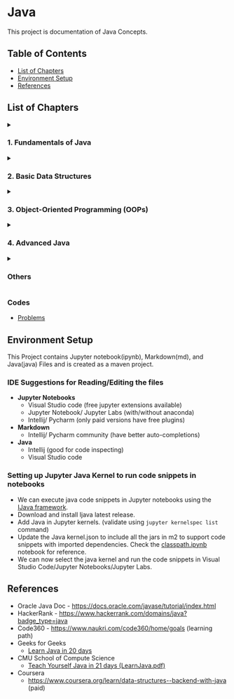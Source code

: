 # Java

This project is documentation of Java Concepts. 



## Table of Contents

- [List of Chapters](#list-of-chapters)
- [Environment Setup](#environment-setup)
- [References](#references)



## List of Chapters

<details>
<summary>

### 1. Fundamentals of Java
</summary>

- [Introduction to Java]
- Java Variables and Keywords
- [Data Types](src/main/java/DataTypes)
  - [Java Data Types Classification](src/main/java/DataTypes/DataTypes.ipynb)
    - Primitive
    - Non-Primitive
  - [Primitive Data Types vs Wrapper Classes](src/main/java/DataTypes/PrimitiveVsWrapper.ipynb)
    - Primitive Data Types vs. Wrapper Classes
    - Autoboxing and Unboxing
    - Wrapper Classes Advantages
  - [Type Conversion](src/main/java/DataTypes/TypeConversion.md)
  - [Abstract Data Types]()
- [Basic I/O in Java]
  - Input
  - [Output](src/main/java/JavaBasicIO/Output.ipynb)
- [Java Operators](src/main/java/Operators/Operators.ipynb)
- [Java Control Statements]
- [Methods in Java]
  - [Java Variable Arguments](src/main/java/JavaMethods/Varargs.ipynb)
</details>


<details>
<summary>

### 2. Basic Data Structures
</summary>

[//]: # (Basic intro + self implementations)
- Data Structures
  - Introduction
  - Strings
  - Arrays
  - Linked Lists
  - Stacks & Queues
</details>


<details>
<summary>

### 3. Object-Oriented Programming (OOPs)
</summary>

- OOPs
</details>


<details>
<summary>

### 4. Advanced Java
</summary>

- [JDBC](src/main/java/JDBC)
  - Introduction
- [Design Patterns](src/main/java/DesignPatterns/DesignPatterns.md)
    - Types of Design Patterns
    - List of Design Patterns
- [Java Build Tools](src/main/java/JavaBuildTools/JavaBuildTools.md)
- [Java Testing Tools]
  - Test Automation Frameworks
- [Java Frameworks]
  - Spring Boot
  - Hibernate
</details>


<details>
<summary>

### Others
</summary>

- [Streams](src/main/java/Streams/Streams.ipynb)
- [Java Reflection](src/main/java/JavaReflection)
- Logging
  - [MDC](src/main/java/Logging/MDC.ipynb)
- [Misc]
  - [Cryptographic Hash Functions](/src/main/java/Misc/HashFunctions.ipynb)
  - [Exponentiation]()
    - Binary Exponentiation
    - Matrix Exponentiation
</details>

### Codes
- [Problems](src/main/java/Problems)



## Environment Setup

This Project contains Jupyter notebook(ipynb), Markdown(md), and Java(java) Files and is created as a maven project.

### IDE Suggestions for Reading/Editing the files

- **Jupyter Notebooks**
  - Visual Studio code (free jupyter extensions available)
  - Jupyter Notebook/ Jupyter Labs (with/without anaconda)
  - Intellij/ Pycharm (only paid versions have free plugins)
- **Markdown**
  - Intellij/ Pycharm community (have better auto-completions)
- **Java**
  - Intellij (good for code inspecting)
  - Visual Studio code

### Setting up Jupyter Java Kernel to run code snippets in notebooks

- We can execute java code snippets in Jupyter notebooks using the [IJava framework](https://github.com/SpencerPark/IJava).
- Download and install Ijava latest release.
- Add Java in Jupyter kernels. (validate using `jupyter kernelspec list` command)
- Update the Java kernel.json to include all the jars in m2 to support code snippets with imported dependencies. Check the [classpath.ipynb](scripts/classpath.ipynb) notebook for reference.
- We can now select the java kernel and run the code snippets in Visual Studio Code/Jupyter Notebooks/Jupyter Labs.



## References

- Oracle Java Doc - https://docs.oracle.com/javase/tutorial/index.html
- HackerRank - https://www.hackerrank.com/domains/java?badge_type=java
- Code360 - https://www.naukri.com/code360/home/goals (learning path)
- Geeks for Geeks
  - [Learn Java in 20 days](https://www.geeksforgeeks.org/learn-java-on-your-own-in-20-days-free/)
- CMU School of Compute Science
  - [Teach Yourself Java in 21 days (LearnJava.pdf)](https://www.cs.cmu.edu/afs/cs.cmu.edu/user/gchen/www/download/java/LearnJava.pdf)
- Coursera
  - https://www.coursera.org/learn/data-structures--backend-with-java (paid)
